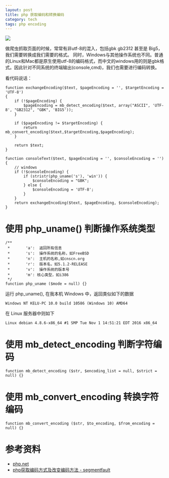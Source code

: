 ```yaml
---
layout: post
title: php 获取编码和转换编码
category: tech
tags: php encoding
---
```


![](http://7vigrt.com1.z0.glb.clouddn.com/blog/pic/201702/encoding.jpg)

做爬虫抓取页面的时候，常常有非utf-8的混入，包括gbk gb2312 甚至是 Big5，我们需要转换成我们需要的格式。
同时，Windows与其他操作系统也不同。普通的Linux和Mac都是原生使用utf-8的编码格式，而中文的windows用的则是gbk格式。因此针对不同系统的终端输出(console,cmd)，我们也需要进行编码转换。

看代码说话：

    function exchangeEncoding($text, $pageEncoding = '', $targetEncoding = 'UTF-8')
    {
        if (!$pageEncoding) {
            $pageEncoding = mb_detect_encoding($text, array("ASCII", 'UTF-8', "GB2312", "GBK", 'BIG5'));
        }

        if ($pageEncoding != $targetEncoding) {
            return mb_convert_encoding($text,$targetEncoding,$pageEncoding);
        }

        return $text;
    }

    function consoleText($text, $pageEncoding = '', $consoleEncoding = '')
    {
        // windows
        if (!$consoleEncoding) {
            if (stristr(php_uname('s'), 'win')) {
                $consoleEncoding = "GBK";
            } else {
                $consoleEncoding = 'UTF-8';
            }
        }
        return exchangeEncoding($text, $pageEncoding, $consoleEncoding);
    }


# 使用 php_uname() 判断操作系统类型

    /**
     *       'a':  返回所有信息
     *       's':  操作系统的名称，如FreeBSD
     *       'n':  主机的名称,如cnscn.org
     *       'r':  版本名，如5.1.2-RELEASE
     *       'v':  操作系统的版本号
     *       'm': 核心类型，如i386
     */
    function php_uname ($mode = null) {}

运行 php_uname(), 在我本机 Windows 中，返回类似如下的数据

    Windows NT KELU-PC 10.0 build 10586 (Windows 10) AMD64

在 Linux 服务器中则如下

    Linux debian 4.8.6-x86_64 #1 SMP Tue Nov 1 14:51:21 EDT 2016 x86_64


# 使用 mb_detect_encoding 判断字符编码

    function mb_detect_encoding ($str, $encoding_list = null, $strict = null) {}

# 使用 mb_convert_encoding 转换字符编码

    function mb_convert_encoding ($str, $to_encoding, $from_encoding = null) {}
    
# 参考资料

* [php.net](http://php.net/manual/zh/function.mb-convert-encoding.php)
* [php获取编码方式及改变编码方法 - segmentfault](https://segmentfault.com/a/1190000004115412)
